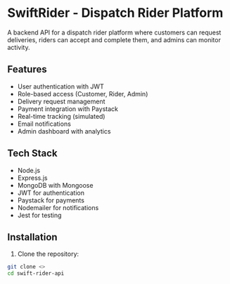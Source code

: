 # SwiftRider - Dispatch Rider Platform

A backend API for a dispatch rider platform where customers can request deliveries, riders can accept and complete them, and admins can monitor activity.

## Features

- User authentication with JWT
- Role-based access (Customer, Rider, Admin)
- Delivery request management
- Payment integration with Paystack
- Real-time tracking (simulated)
- Email notifications
- Admin dashboard with analytics

## Tech Stack

- Node.js
- Express.js
- MongoDB with Mongoose
- JWT for authentication
- Paystack for payments
- Nodemailer for notifications
- Jest for testing

## Installation

1. Clone the repository:
```bash
git clone <>
cd swift-rider-api